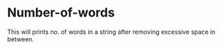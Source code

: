 # Number-of-words
This will prints no. of words in a string after removing excessive space in between.
